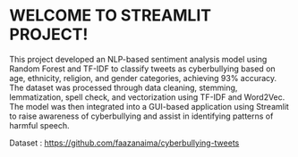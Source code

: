 # WELCOME TO STREAMLIT PROJECT!


This project developed an NLP-based sentiment analysis model using Random Forest and TF-IDF to classify tweets as cyberbullying based on age, ethnicity, religion, and gender categories, achieving 93% accuracy. The dataset was processed through data cleaning, stemming, lemmatization, spell check, and vectorization using TF-IDF and Word2Vec. The model was then integrated into a GUI-based application using Streamlit to raise awareness of cyberbullying and assist in identifying patterns of harmful speech.

Dataset : https://github.com/faazanaima/cyberbullying-tweets




